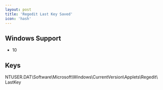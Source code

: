 ```yaml
---
layout: post
title: 'Regedit Last Key Saved'
icon: 'hash'
---
```


## Windows Support

- 10



## Keys

NTUSER.DAT\Software\Microsoft\Windows\CurrentVersion\Applets\Regedit\LastKey

